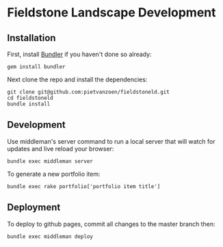 # Fieldstone Landscape Development

## Installation

First, install [Bundler](http://bundler.io) if you haven't done so already:

    gem install bundler

Next clone the repo and install the dependencies:

    git clone git@github.com:pietvanzoen/fieldstoneld.git
    cd fieldstoneld
    bundle install

## Development

Use middleman's server command to run a local server that will watch for updates and live reload your browser:
  
    bundle exec middleman server

To generate a new portfolio item:

    bundle exec rake portfolio['portfolio item title']

## Deployment

To deploy to github pages, commit all changes to the master branch then:

    bundle exec middleman deploy
